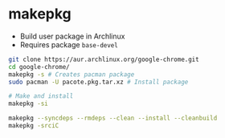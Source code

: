 # makepkg

- Build user package in Archlinux
- Requires package `base-devel`

```sh
git clone https://aur.archlinux.org/google-chrome.git
cd google-chrome/
makepkg -s # Creates pacman package
sudo pacman -U pacote.pkg.tar.xz # Install package

# Make and install
makepkg -si
```

```sh
makepkg --syncdeps --rmdeps --clean --install --cleanbuild
makepkg -srciC
```
